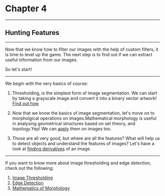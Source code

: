 # Chapter 4
- - - -
## Hunting Features
- - - -
Now that we know how to filter our images with the help of custom filters, it is time to level up the game. The next step is to find out if we can extract useful information from our images.

So let's start!
- - - -
We begin with the very basics of course:

1. Thresholding, is the simplest form of image segmentation. We can start by taking a grayscale image and convert it into a binary vector artwork! [Find out how](https://github.com/ritwikraha/Introduction-to-Image-Processing/blob/master/hunting_features/thresholding.py)

2. Now that we know the basics of image segmentation, let's move on to morpholgical operations on images.Mathematical morphology is useful in analysing geometrical structures based on set theory, and topology.Yep! We can [apply](https://github.com/ritwikraha/Introduction-to-Image-Processing/blob/master/hunting_features/morph_operators.py) them on images too.

3. Those are all very good, but where are all the features? What will help us to detect objects and understand the features of images? Let's have a look at [finding derivatives](https://github.com/ritwikraha/Introduction-to-Image-Processing/blob/master/hunting_features/image_derivative.py) of an image.

- - - -

If you want to know more about image thresholding and edge detection, check out the following:

1. [Image Thresholding](https://homepages.inf.ed.ac.uk/rbf/HIPR2/threshld.htm)
2. [Edge Detection](https://www.researchgate.net/post/What_are_the_differences_in_first_order_derivative_edge_detection_algorithms_and_second_order_edge_detection_algorithms)
3. [Mathematics of Morphology](http://people.ciirc.cvut.cz/~hlavac/TeachPresEn/11ImageProc/71-3MatMorpholBinEn.pdf)